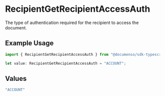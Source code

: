 # RecipientGetRecipientAccessAuth

The type of authentication required for the recipient to access the document.

## Example Usage

```typescript
import { RecipientGetRecipientAccessAuth } from "@documenso/sdk-typescript/models/operations";

let value: RecipientGetRecipientAccessAuth = "ACCOUNT";
```

## Values

```typescript
"ACCOUNT"
```